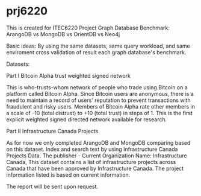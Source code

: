 # prj6220
This is created for ITEC6220 Project Graph Database Benchmark: 
ArangoDB vs MongoDB vs OrientDB vs Neo4j

Basic ideas: By using the same datasets, same query workload, and same enviroment cross validation of result each graph database's benchmark.

Datasets:

Part I Bitcoin Alpha trust weighted signed network 

This is who-trusts-whom network of people who trade using Bitcoin on a platform called Bitcoin Alpha. Since Bitcoin users are anonymous, there is a need to maintain a record of users' reputation to prevent transactions with fraudulent and risky users. Members of Bitcoin Alpha rate other members in a scale of -10 (total distrust) to +10 (total trust) in steps of 1. This is the first explicit weighted signed directed network available for research.

Part II Infrastructure Canada Projects 

As for now we only completed ArangoDB and MongoDB comparing based on this dataset. Index and search text by using Infrastructure Canada Projects Data. The publisher - Current Organization Name: Infrastructure Canada, This dataset contains a list of infrastructure projects across Canada that have been approved by Infrastructure Canada. The project information listed is based on current information.

The report will be sent upon request.
